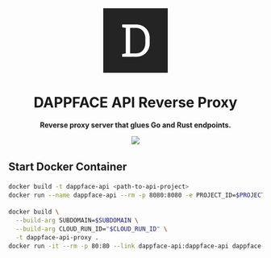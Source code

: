 <div align="center">
  <img src="https://github.com/dappface/www.dappface.com/raw/master/static/icon-128x128.png" alt="DAPPFACE Logo" />

  <h1>DAPPFACE API Reverse Proxy</h1>

  <strong>
    <p>Reverse proxy server that glues Go and Rust endpoints.</p>
  </strong>

  <p>
    <a href="https://github.com/dappface/api-reverse-proxy/actions?workflow=Deploy">
      <img src="https://github.com/dappface/api-reverse-proxy/workflows/Deploy/badge.svg" />
    </a>
  </p>
</div>

## Start Docker Container

```sh
docker build -t dappface-api <path-to-api-project>
docker run --name dappface-api --rm -p 8080:8080 -e PROJECT_ID=$PROJECT_ID -e HOME=$HOME -v $HOME:$HOME dappface-api

docker build \
  --build-arg SUBDOMAIN=$SUBDOMAIN \
  --build-arg CLOUD_RUN_ID="$CLOUD_RUN_ID" \
  -t dappface-api-proxy .
docker run -it --rm -p 80:80 --link dappface-api:dappface-api dappface-api-proxy
```
